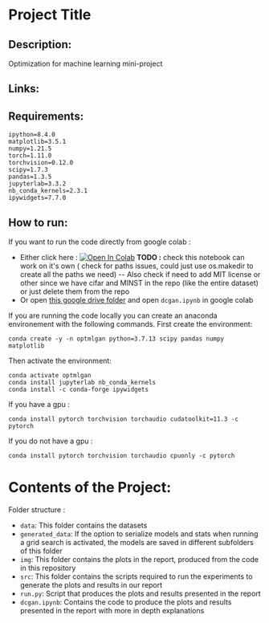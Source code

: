 # Project Title

## Description:

Optimization for machine learning mini-project

## Links:

## Requirements:

```
ipython=8.4.0
matplotlib=3.5.1
numpy=1.21.5
torch=1.11.0
torchvision=0.12.0
scipy=1.7.3
pandas=1.3.5
jupyterlab=3.3.2
nb_conda_kernels=2.3.1
ipywidgets=7.7.0
```

## How to run:

If you want to run the code directly from google colab :

- Either click here : <a href="https://colab.research.google.com/github/TheodorSergeev/optml_gan/blob/main/dcgan.ipynb" target="_parent"><img src="https://colab.research.google.com/assets/colab-badge.svg" alt="Open In Colab"/></a> **TODO :** check this notebook can work on it's own ( check for paths issues, could just use os.makedir to create all the paths we need) -- Also check if need to add MIT license or other since we have cifar and MINST in the repo (like the entire dataset) or just delete them from the repo
- Or open [this google drive folder](https://drive.google.com/drive/folders/17c7PySAorwY0P0VVEdMLnEwskU3yQMyT?usp=sharing)
 and open `dcgan.ipynb` in google colab



If you are running the code locally you can create an anaconda environement with the following commands. First create the environment:

```
conda create -y -n optmlgan python=3.7.13 scipy pandas numpy matplotlib
```

Then activate the environment:

```
conda activate optmlgan
conda install jupyterlab nb_conda_kernels
conda install -c conda-forge ipywidgets
```

If you have a gpu :

```
conda install pytorch torchvision torchaudio cudatoolkit=11.3 -c pytorch
```

If you do not have a gpu :

```
conda install pytorch torchvision torchaudio cpuonly -c pytorch
```

# Contents of the Project:

Folder structure :

- `data`: This folder contains the datasets
- `generated_data`: If the option to serialize models and stats when running a grid search is activated, the models are saved in different subfolders of this folder
- `img`: This folder contains the plots in the report, produced from the code in this repository
- `src`: This folder contains the scripts required to run the experiments to generate the plots and results in our report
- `run.py`: Script that produces the plots and results presented in the report 
- `dcgan.ipynb`: Contains the code to produce the plots and results presented in the report with more in depth explanations
